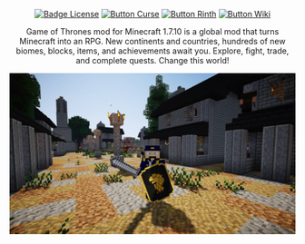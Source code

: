 <div align = "center">

[![Badge License]][License]
[![Button Curse]][Curse]
[![Button Rinth]][Rinth]
[![Button Wiki]][Wiki]

Game of Thrones mod for Minecraft 1.7.10 is a global mod that turns Minecraft into an RPG.
New continents and countries, hundreds of new biomes, blocks, items, and achievements await you.
Explore, fight, trade, and complete quests. Change this world!

![Logo]

</div>

<!----------------------------------------------------------------------------->

[License]: LICENSE

[Curse]: https://www.curseforge.com/minecraft/mc-mods/gotminecraftmod

[Rinth]: https://modrinth.com/mod/gotminecraftmod

[Logo]: game-of-thrones.jpg

[Wiki]: https://gotminecraftmod.fandom.com/ru

[Badge License]: https://img.shields.io/badge/License-GPL_3-0167a0.svg?style=for-the-badge&labelColor=blue

[Button Curse]: https://img.shields.io/badge/Download-f16436.svg?style=for-the-badge&logoColor=white&logo=CurseForge

[Button Rinth]: https://img.shields.io/badge/Download-f16436.svg?style=for-the-badge&color=green&logoColor=white&logo=Modrinth

[Button Wiki]: https://img.shields.io/badge/Wiki-FA005A.svg?style=for-the-badge&logoColor=white&logo=Fandom
